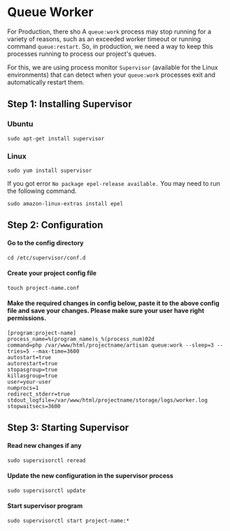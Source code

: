 # Queue Worker

For Production, there sho
A `queue:work` process may stop running for a variety of reasons, such as an exceeded worker timeout or running command `queue:restart`.
So, in production, we need a way to keep this processes running to process our project's queues.

For this, we are using process monitor `Supervisor` (available for the Linux environments) that can detect when your `queue:work` processes exit and automatically restart them.


## Step 1: Installing Supervisor

### Ubuntu
```
sudo apt-get install supervisor
```

### Linux 
```
sudo yum install supervisor
```

If you got error `No package epel-release available.` You may need to run the following command.
```
sudo amazon-linux-extras install epel
```

## Step 2: Configuration

#### Go to the config directory
```
cd /etc/supervisor/conf.d
```

#### Create your project config file
```
touch project-name.conf
```

#### Make the required changes in config below, paste it to the above config file and save your changes. Please make sure your user have right permissions.
```
[program:project-name]
process_name=%(program_name)s_%(process_num)02d
command=php /var/www/html/projectname/artisan queue:work --sleep=3 --tries=5 --max-time=3600
autostart=true
autorestart=true
stopasgroup=true
killasgroup=true
user=your-user
numprocs=1
redirect_stderr=true
stdout_logfile=/var/www/html/projectname/storage/logs/worker.log
stopwaitsecs=3600
```

## Step 3: Starting Supervisor

#### Read new changes if any
```
sudo supervisorctl reread
```

#### Update the new configuration in the supervisor process
```
sudo supervisorctl update
```

#### Start supervisor program
```
sudo supervisorctl start project-name:*
```
